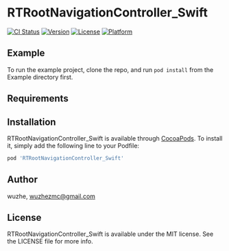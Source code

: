 # RTRootNavigationController_Swift

[![CI Status](https://img.shields.io/travis/wuzhe/RTRootNavigationController_Swift.svg?style=flat)](https://travis-ci.org/wuzhe/RTRootNavigationController_Swift)
[![Version](https://img.shields.io/cocoapods/v/RTRootNavigationController_Swift.svg?style=flat)](https://cocoapods.org/pods/RTRootNavigationController_Swift)
[![License](https://img.shields.io/cocoapods/l/RTRootNavigationController_Swift.svg?style=flat)](https://cocoapods.org/pods/RTRootNavigationController_Swift)
[![Platform](https://img.shields.io/cocoapods/p/RTRootNavigationController_Swift.svg?style=flat)](https://cocoapods.org/pods/RTRootNavigationController_Swift)

## Example

To run the example project, clone the repo, and run `pod install` from the Example directory first.

## Requirements

## Installation

RTRootNavigationController_Swift is available through [CocoaPods](https://cocoapods.org). To install
it, simply add the following line to your Podfile:

```ruby
pod 'RTRootNavigationController_Swift'
```

## Author

wuzhe, wuzhezmc@gmail.com

## License

RTRootNavigationController_Swift is available under the MIT license. See the LICENSE file for more info.
